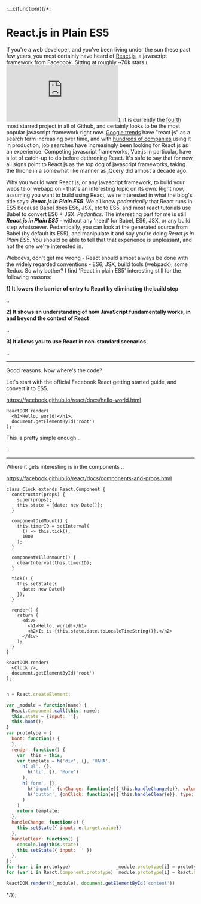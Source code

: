 
;__c(function(){/*!

# React.js in Plain ES5

If you're a web developer, and you've been living under the sun these past few years, you most certainly have heard of [React.js](https://facebook.github.io/react/), a javascript framework from Facebook. Sitting at roughly ~70k stars (<iframe class='github' src='https://ghbtns.com/github-btn.html?user=facebook&repo=react&type=star&count=true' frameborder='0' scrolling='0'></iframe>), it is currently the [fourth](https://github.com/search?q=stars:%3E1&s=stars&type=Repositories) most starred project in all of Github, and certainly looks to be the most popular javascript framework right now. [Google trends](https://trends.google.com/trends/explore?q=react%20js) have "react js" as a search term increasing over time, and with [hundreds of companies](https://github.com/facebook/react/wiki/sites-using-react) using it in production, job searches have increasingly been looking for React.js as an experience. Competing javascript frameworks, Vue.js in particular, have a lot of catch-up to do before dethroning React. It's safe to say that for now, all signs point to React.js as the top dog of javascript frameworks, taking the throne in a somewhat like manner as jQuery did almost a decade ago.

Why you would want React.js, or any javascript framework, to build your website or webapp on - that's an interesting topic on its own. Right now, assuming you want to build using React, we're interested in what the blog's title says: ***React.js in Plain ES5***. We all know *pedantically* that React runs in ES5 because Babel does ES6, JSX, etc to ES5, and most react tutorials use Babel to convert ES6 + JSX. *Pedantics*. The interesting part for me is still ***React.js in Plain ES5*** - without any 'need' for Babel, ES6, JSX, or any build step whatsoever. Pedantically, you can look at the generated source from Babel (by default its ES5), and manipulate it and say you're doing *React.js in Plain ES5*. You should be able to tell that that experience is unpleasant, and not the one we're interested in.

Webdevs, don't get me wrong - React should almost always be done with the widely regarded conventions - ES6, JSX, build tools (webpack), some Redux. So why bother? I find 'React in plain ES5' interesting still for the following reasons:

**1) It lowers the barrier of entry to React by eliminating the build step**

..

**2) It shows an understanding of how JavaScript fundamentally works, in and beyond the context of React**

..

**3) It allows you to use React in non-standard scenarios**

..

---

Good reasons. Now where's the code?

Let's start with the official Facebook React getting started guide, and convert it to ES5.

https://facebook.github.io/react/docs/hello-world.html

```
ReactDOM.render(
  <h1>Hello, world!</h1>,
  document.getElementById('root')
);
```

This is pretty simple enough ..

..

---

Where it gets interesting is in the components ..

https://facebook.github.io/react/docs/components-and-props.html

```
class Clock extends React.Component {
  constructor(props) {
    super(props);
    this.state = {date: new Date()};
  }

  componentDidMount() {
    this.timerID = setInterval(
      () => this.tick(),
      1000
    );
  }

  componentWillUnmount() {
    clearInterval(this.timerID);
  }

  tick() {
    this.setState({
      date: new Date()
    });
  }

  render() {
    return (
      <div>
        <h1>Hello, world!</h1>
        <h2>It is {this.state.date.toLocaleTimeString()}.</h2>
      </div>
    );
  }
}

ReactDOM.render(
  <Clock />,
  document.getElementById('root')
);

```

<!--

<iframe src='https://ghbtns.com/github-btn.html?user=facebook&repo=react&type=star&count=true' 
  frameborder='0' scrolling='0' width='170px' height='20px'></iframe>
* [Top] React.js is now the top javascript framework for webapp
   * sitting at 68K stars
   * people who are using it https://github.com/facebook/react/wiki/sites-using-react
* [Start] Starting with react .. jsx, es6 classes, ..
* [Plain] Contrary to top google searches on react, you can simply start just by 
  grabbing the cdn of react and react dom, then using plain es5 onwards - no jsx, no classes.
  This requires an understanding of how javascript (and react work)
  * Start with
    * react component -> call and prototype
    * jsx -> h = React.createElement;
* [Why] why might you want to do this?
  * Some use cases might be contrived, but in my last major project, I was in charge
    of a joomla website that needed lots of custom coding. Contrary to some popular belief,
    cmss still can need a lot of help when dealing with highly granulazed requirements.
  * I decided to use react for templating and binding certain actions to data, but I can't have
    a very good workflow in the absence of an ftp - I was not given this privilege - merely using 
    whatever file editor the joomla has.
-->

```javascript

h = React.createElement;

var _module = function(name) {
  React.Component.call(this, name);
  this.state = {input: ''};
  this.boot();
}
var prototype = {
  boot: function() {
  },
  render: function() {
    var _this = this;
    var template = h('div', {}, 'HAHA',
      h('ul', {},
        h('li', {}, 'More')
      ),
      h('form', {},
        h('input', {onChange: function(e){_this.handleChange(e)}, value: this.state.input }),
        h('button', {onClick: function(e){_this.handleClear(e)}, type: 'button'}, 'Clear')
      )
    )
    return template;
  },
  handleChange: function(e) {
    this.setState({ input: e.target.value})
  },
  handleClear: function() {
    console.log(this.state)
    this.setState({ input: '' })
  },
};
for (var i in prototype)                 _module.prototype[i] = prototype[i];
for (var i in React.Component.prototype) _module.prototype[i] = React.Component.prototype[i];

ReactDOM.render(h(_module), document.getElementById('content'))

```

[//]: # (@~|react-plain-es5|~@)

*/});

